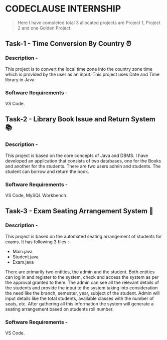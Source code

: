 # CODECLAUSE INTERNSHIP
> Here I have completed total 3 allocated projects are Project 1, Project 2 and one Golden Project.

## Task-1 - Time Conversion By Country ⏰

### Description - 
This project is to convert the local time zone into the country zone time which is provided by the user as an input. This project uses Date and Time library in Java.

### Software Requirements - 
VS Code.


## Task-2 - Library Book Issue and Return System 📚

### Description - 
This project is based on the core concepts of Java and DBMS. I have developed an application that consists of two databases, one for the Books and another for the students. There are two users admin and students. The student can borrow and return the book.

### Software Requirements - 
VS Code, MySQL Workbench.


## Task-3 - Exam Seating Arrangement System 💺

### Description - 
This project is based on the automated seating arrangement of students for exams. It has following 3 files :-
* Main.java
* Student.java
* Exam.java

There are primarily two entities, the admin and the student. Both entities can log in and register to the system, check and access the system as per the approval granted to them. The admin can see all the relevant details of the students and provide the input to the system taking into consideration the need like the branch, semester, year, subject of the student. Admin will input details like the total students, available classes with the number of seats, etc. After gathering all this information the system will generate a seating arrangement based on students roll number.

### Software Requirements - 
VS Code.

